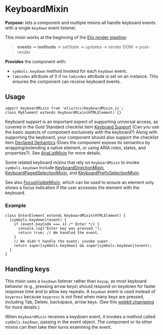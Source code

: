 # KeyboardMixin

**Purpose:** lets a component and multiple mixins all handle keyboard events with a single `keydown` event listener.

This mixin works at the beginning of the [Elix render pipeline](/documentation#elix-render-pipeline):

> **events** ➞ **methods** → setState → updates → render DOM → post-render

**Provides** the component with:
* `symbols.keydown` method invoked for each `keydown` event.
* `tabindex` attribute of 0 if no `tabindex` attribute is set on an instance. This ensures the component can receive keyboard events.


## Usage

    import KeyboardMixin from 'elix/src/KeyboardMixin.js';
    class MyElement extends KeyboardMixin(HTMLElement) {}


Keyboard support is an important aspect of supporting universal access, as covered in the Gold Standard checklist item [Keyboard Support](https://github.com/webcomponents/gold-standard/wiki/Keyboard-Support)
(Can you use the basic aspects of component exclusively with the keyboard?) Along with supporting the keyboard, your component should also support the checklist item [Declared Semantics](https://github.com/webcomponents/gold-standard/wiki/Declared-Semantics)
(Does the component expose its semantics by wrapping/extending a native element, or using ARIA roles, states, and properties?). See [AriaListMixin](AriaListMixin) for more details.

Some related keyboard mixins that rely on `KeyboardMixin` to invoke `symbols.keydown` include [KeyboardDirectionMixin](KeyboardDirectionMixin), [KeyboardPagedSelectionMixin](KeyboardPagedSelectionMixin), and [KeyboardPrefixSelectionMixin](KeyboardPrefixSelectionMixin).

See also [FocusVisibleMixin](FocusVisibleMixin), which can be used to ensure an element only shows a focus indication if the user accesses the element with the keyboard.


### Example

    class EnterElement extends KeyboardMixin(HTMLElement) {
      [symbols.keydown](event) {
        if (event.keyCode === 13 /* Enter */) {
          console.log("Enter key was pressed.");
          return true; // We handled the event.
        }
        // We didn't handle the event; invoke super.
        return super[symbols.keydown] && super[symbols.keydown](event);
      }
    }


## Handling keys

This mixin uses a `keydown` listener rather than `keyup`, as most keyboard behavior (e.g., pressing arrow keys) should respond on keydown for faster response time and to allow key repeats. A `keydown` event is used instead of `keypress` because `keypress` is not fired when many keys are pressed, including Tab, Delete, backspace, arrow keys. (See this [webkit changelog](https://lists.webkit.org/pipermail/webkit-dev/2007-December/002992.html) for more details.)

When `KeyboardMixin` receives a keydown event, it invokes a method called `symbols.keydown`, passing in the event object. The component or its other mixins can then take their turns examining the event.
